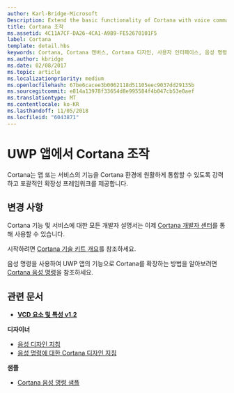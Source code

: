 ```yaml
---
author: Karl-Bridge-Microsoft
Description: Extend the basic functionality of Cortana with voice commands that activate a UWP app and execute a single action.
title: Cortana 조작
ms.assetid: 4C11A7CF-DA26-4CA1-A9B9-FE52670101F5
label: Cortana
template: detail.hbs
keywords: Cortana, Cortana 캔버스, Cortana 디자인, 사용자 인터페이스, 음성 명령, VCD
ms.author: kbridge
ms.date: 02/08/2017
ms.topic: article
ms.localizationpriority: medium
ms.openlocfilehash: 67be6cacee3b0062118d51105eec9037dd29135b
ms.sourcegitcommit: e814a13978f33654d8e995584f4b047cb53e0aef
ms.translationtype: MT
ms.contentlocale: ko-KR
ms.lasthandoff: 11/05/2018
ms.locfileid: "6043871"
---
```

# <a name="cortana-interactions-in-uwp-apps"></a>UWP 앱에서 Cortana 조작

Cortana는 앱 또는 서비스의 기능을 Cortana 환경에 원활하게 통합할 수 있도록 강력하고 포괄적인 확장성 프레임워크를 제공합니다.

## <a name="weve-moved"></a>변경 사항

Cortana 기능 및 서비스에 대한 모든 개발자 설명서는 이제 [Cortana 개발자 센터](https://developer.microsoft.com/cortana)를 통해 사용할 수 있습니다.

시작하려면 [Cortana 기술 키트 개요](https://docs.microsoft.com/cortana/skills/overview)를 참조하세요.

음성 명령을 사용하여 UWP 앱의 기능으로 Cortana를 확장하는 방법을 알아보려면 [Cortana 음성 명령](https://docs.microsoft.com/cortana/voice-commands/vcd)을 참조하세요. 

## <a name="related-articles"></a>관련 문서

* [**VCD 요소 및 특성 v1.2**](https://docs.microsoft.com/uwp/schemas/voicecommands/voice-command-elements-and-attributes-1-2)

**디자이너**
* [음성 디자인 지침](speech-interactions.md)
* [음성 명령에 대한 Cortana 디자인 지침](https://docs.microsoft.com/cortana/voice-commands/voicecommand-design-guidelines)

**샘플**
* [Cortana 음성 명령 샘플](http://go.microsoft.com/fwlink/p/?LinkID=619899)
 

 




